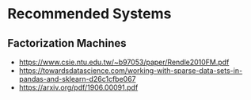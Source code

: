 # Recommended Systems
## Factorization Machines
  - https://www.csie.ntu.edu.tw/~b97053/paper/Rendle2010FM.pdf
  - https://towardsdatascience.com/working-with-sparse-data-sets-in-pandas-and-sklearn-d26c1cfbe067
  - https://arxiv.org/pdf/1906.00091.pdf
